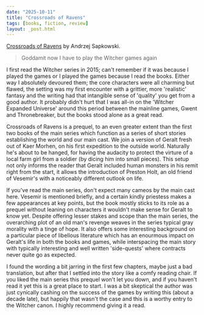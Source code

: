 ```yaml
---
date: "2025-10-11"
title: "Crossroads of Ravens"
tags: [books, fiction, review]
layout: _post.html
---
```


[Crossroads of Ravens](https://www.goodreads.com/book/show/221786730-crossroads-of-ravens) by Andrzej Sapkowski.

> Goddamit now I have to play the Witcher games again

I first read the Witcher series in 2015; can't remember if it was because I played the games or I played the games because I read the books. Either way I absolutely devoured them; the core characters were all charming but flawed, the setting was my first encounter with a grittier, more 'realistic' fantasy and the writing had that intangible sense of 'quality' you get from a good author. It probably didn't hurt that I was all-in on the 'Witcher Expanded Universe' around this period between the mainline games, Gwent and Thronebreaker, but the books stood alone as a great read.

Crossroads of Ravens is a prequel, to an even greater extent than the first two books of the main series which function as a series of short stories establishing the world and our main cast. We join a version of Geralt fresh out of Kaer Morhen, on his first expedition to the outside world. Naturally he's about to be hanged, for having the audacity to protect the virture of a local farm girl from a soldier (by dicing him into small pieces). This setup not only informs the reader that Geralt included human monsters in his remit right from the start, it allows the introduction of Preston Holt, an old friend of Vesemir's with a noticeably different outlook on life.

If you've read the main series, don't expect many cameos by the main cast here. Vesemir is mentioned briefly, and a certain kindly priestess makes a few appearances at key points, but the book mostly sticks to its role as a prequel without leaning on characters it wouldn't make sense for Geralt to know yet. Despite offering lesser stakes and scope than the main series, the overarching plot of an old man's revenge weaves in the series typical gray morality with a tinge of hope. It also offers some interesting background on a particular piece of libellous literature which has an enourmous impact on Geralt's life in both the books and games, while interspacing the main story with typically interesting and well written 'side-quests' where contracts never quite go as expected.

I found the wording a bit jarring in the first few chapters, maybe just a bad translation, but after that I settled into the story like a comfy reading chair. If you liked the main series this prequel won't let you down, and if you haven't read it yet this is a great place to start. I was a bit skeptical the author was just cynically cashing on the success of the games by writing this (about a decade late), but happily that wasn't the case and this is a worthy entry to the Witcher canon. I highly recommend giving it a read.
